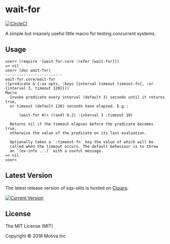 # wait-for

[![CircleCI](https://circleci.com/gh/Motiva-AI/wait-for.svg?style=svg)](https://circleci.com/gh/Motiva-AI/wait-for)

A simple but insanely useful little macro for testing concurrent systems.

## Usage

```
user> (require '[wait-for.core :refer [wait-for]])
=> nil
user> (doc wait-for)
-------------------------
wait-for.core/wait-for
([predicate & {:as opts, :keys [interval timeout timeout-fn], :or {interval 3, timeout 120}}])
Macro
  Invoke predicate every interval (default 3) seconds until it returns true,
  or timeout (default 120) seconds have elapsed. E.g.:

      (wait-for #(< (rand) 0.2) :interval 1 :timeout 10)

  Returns nil if the timeout elapses before the predicate becomes true,
  otherwise the value of the predicate on its last evaluation.

  Optionally takes a `:timeout-fn` key the value of which will be
  called when the timeout occurs. The default behaviour is to throw
  an `(ex-info ...)` with a useful message.
=> nil
user>
```

## Latest Version

The latest release version of sqs-utils is hosted on [Clojars](https://clojars.org):

[![Current Version](https://clojars.org/motiva/wait-for/latest-version.svg)](https://clojars.org/motiva/wait-for)

## License

The MIT License (MIT)

Copyright © 2018 Motiva Inc

